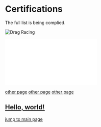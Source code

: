 # Certifications

The full list is being complied.

![Drag Racing](../assets/certificates/imagex.bmp)


![Drag Racing](../assets/certificates/doc.pdf)

[other page](../hirarchy/xyz)
[other page](../hirarchy/xyz.md)
[other page](../hirarchy/xyz.html)

<a href="../assets/certificates/doc.pdf" target="_blank">Hello, world!</a>
---
[jump to main page](https://mabubakarriaz.github.io)
